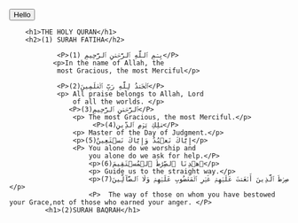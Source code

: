 <button>Hello</button>
    <title>THE HOLY QURAN</title>
    
        <h1>THE HOLY QURAN</h1>
        <h2>(1) SURAH FATIHA</h2>
    
                <P>بِسۡمِ ٱللَّهِ ٱلرَّحۡمَٰنِ ٱلرَّحِيمِ (1)</P>
               <p>In the name of Allah, the                        
                most Gracious, the most Merciful</p>                             
                
                <P>ٱلۡحَمۡدُ لِلَّهِ رَبِّ ٱلۡعَٰلَمِينَ(2)</P>
                <p> All praise belongs to Allah, Lord
                    of all the worlds. </p>
                   <P>ٱلرَّحۡمَٰنِ ٱلرَّحِيمِ(3)</P>
                    <p> The most Gracious, the most Merciful.</p>
                         <P>مَٰلِكِ يَوۡمِ ٱلدِّينِ(4)</P>
                    <p> Master of the Day of Judgment.</p>
                    <p>إِيَّاكَ نَعۡبُدُ وَإِيَّاكَ نَسۡتَعِينُ(5)</p>
                    <P> You alone do we worship and
                        you alone do we ask for help.</P>
                        <p>ٱهۡدِنَا ٱلصِّرَٰطَ ٱلۡمُسۡتَقِيمَ(6)</p>
                        <p> Guide us to the straight way.</p>
                        <p>صِرَٰطَ ٱلَّذِينَ أَنۡعَمۡتَ عَلَيۡهِمۡ غَيۡرِ ٱلۡمَغۡضُوبِ عَلَيۡهِمۡ وَلَا ٱلضَّآلِّينَ(7)</p>
                        <P>  The way of those on whom you have bestowed your Grace,not of those who earned your anger. </P>
             <h1>(2)SURAH BAQRAH</h1>
